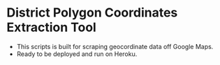 # District Polygon Coordinates Extraction Tool

- This scripts is built for scraping geocordinate data off Google Maps. 
- Ready to be deployed and run on Heroku.
